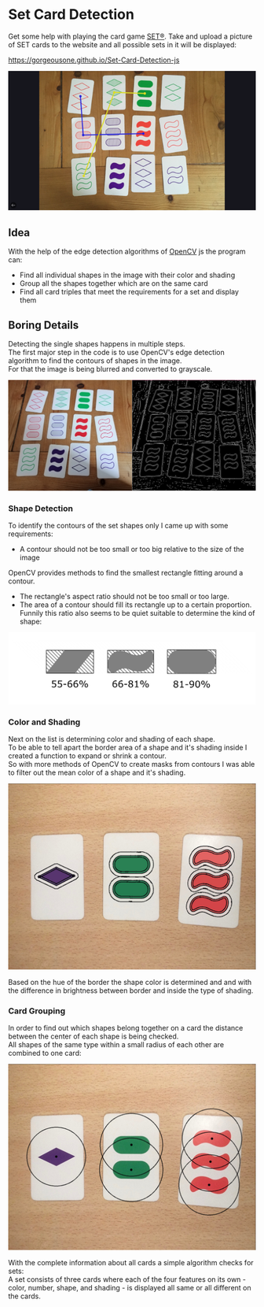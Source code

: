 # Set Card Detection

Get some help with playing the card game [SET®](https://en.wikipedia.org/wiki/Set_card_game).
Take and upload a picture of SET cards to the website and all possible sets in it will be displayed:

https://gorgeousone.github.io/Set-Card-Detection-js

![example image with 2 sets](art/example1.png)

## Idea

With the help of the edge detection algorithms of [OpenCV](https://opencv.org/) js the program can:
* Find all individual shapes in the image with their color and shading
* Group all the shapes together which are on the same card
* Find all card triples that meet the requirements for a set and display them

## Boring Details
Detecting the single shapes happens in multiple steps.  
The first major step in the code is to use OpenCV's edge detection algorithm to find the contours of shapes in the image.  
For that the image is being blurred and converted to grayscale.

![](art/contour-example.jpg)

### Shape Detection
To identify the contours of the set shapes only I came up with some requirements:
* A contour should not be too small or too big relative to the size of the image

OpenCV provides methods to find the smallest rectangle fitting around a contour.
* The rectangle's aspect ratio should not be too small or too large.  
* The area of a contour should fill its rectangle up to a certain proportion.  
Funnily this ratio also seems to be quiet suitable to determine the kind of shape:

![](art/percentage.png)

### Color and Shading
Next on the list is determining color and shading of each shape.  
To be able to tell apart the border area of a shape and it's shading inside I created a function to expand or
shrink a contour.  
So with more methods of OpenCV to create masks from contours I was able to filter out the mean color of a shape and it's shading.  

![](art/zones.jpg)

Based on the hue of the border the shape color is determined and and with the difference in brightness between border and inside the type of shading.

### Card Grouping
In order to find out which shapes belong together on a card the distance between the center of each shape is being checked.  
All shapes of the same type within a small radius of each other are combined to one card:  

![](art/circs.jpg)

With the complete information about all cards a simple algorithm checks for sets:  
A set consists of three cards where each of the four features on its own - color, number, shape, and shading - is displayed all same or all different on the cards.
